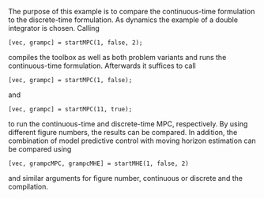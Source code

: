 The purpose of this example is to compare the continuous-time formulation to the discrete-time formulation.
As dynamics the example of a double integrator is chosen.
Calling

    [vec, grampc] = startMPC(1, false, 2);

compiles the toolbox as well as both problem variants and runs the continuous-time formulation.
Afterwards it suffices to call

    [vec, grampc] = startMPC(1, false);

and

    [vec, grampc] = startMPC(11, true);
    
to run the continuous-time and discrete-time MPC, respectively.
By using different figure numbers, the results can be compared.
In addition, the combination of model predictive control with moving horizon estimation can be compared using

    [vec, grampcMPC, grampcMHE] = startMHE(1, false, 2)

and similar arguments for figure number, continuous or discrete and the compilation.
